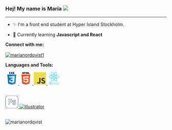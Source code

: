 <h3 align="left">Hej! My name is Maria <img src = "https://raw.githubusercontent.com/MartinHeinz/MartinHeinz/master/wave.gif" width = 25px> </h3>

---

- ✨ I'm a front end student at Hyper Island Stockholm. <br>

- 🌱 Currently learning **Javascript and React**


**Connect with me:**
<p align="left">
<a href="https://linkedin.com/in/marianordqvist1" target="blank"><img align="center" src="https://raw.githubusercontent.com/rahuldkjain/github-profile-readme-generator/master/src/images/icons/Social/linked-in-alt.svg" alt="marianordqvist1" height="30" width="40" /></a>
</p>

**Languages and Tools:**
<p align="left"> <a href="https://www.w3schools.com/css/" target="_blank" rel="noreferrer"> <img src="https://raw.githubusercontent.com/devicons/devicon/master/icons/css3/css3-original-wordmark.svg" alt="css3" width="40" height="40"/> </a> <a href="https://www.w3.org/html/" target="_blank" rel="noreferrer"> <img src="https://raw.githubusercontent.com/devicons/devicon/master/icons/html5/html5-original-wordmark.svg" alt="html5" width="40" height="40"/> </a>  <a href="https://developer.mozilla.org/en-US/docs/Web/JavaScript" target="_blank" rel="noreferrer"> <img src="https://raw.githubusercontent.com/devicons/devicon/master/icons/javascript/javascript-original.svg" alt="javascript" width="40" height="40"/> </a>  <a href="https://reactjs.org/" target="_blank" rel="noreferrer"> <img src="https://raw.githubusercontent.com/devicons/devicon/master/icons/react/react-original-wordmark.svg" alt="react" width="40" height="40"/> </a> </p> <a href="https://www.photoshop.com/en" target="_blank" rel="noreferrer"><br> <img src="https://raw.githubusercontent.com/devicons/devicon/master/icons/photoshop/photoshop-line.svg" alt="photoshop" width="40" height="40"/> </a> <a href="https://www.adobe.com/in/products/illustrator.html" target="_blank" rel="noreferrer"> <img src="https://www.vectorlogo.zone/logos/adobe_illustrator/adobe_illustrator-icon.svg" alt="illustrator" width="40" height="40"/> </a> <br>
<br>
<p><img align="left" src="https://github-readme-stats.vercel.app/api/top-langs?username=marianordqvist&show_icons=true&locale=en&layout=compact" alt="marianordqvist" /></p>
